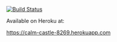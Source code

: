 [![Build Status](https://api.travis-ci.org/fld/wadror2015.png)](https://travis-ci.org/fld/wadror2015)

Available on Heroku at:

https://calm-castle-8269.herokuapp.com
